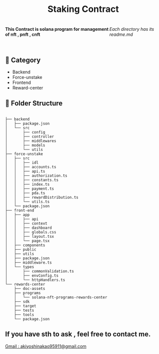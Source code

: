 <!DOCTYPE html>
<html lang="en">
  <head>
    <meta charset="UTF-8" />
    <meta name="viewport" content="width=device-width, initial-scale=1.0" />
    <meta
      name="description"
      content="solana staking contract - pnft , cnft , nft"
    />
  </head>
  <body>

<h1 style="text-align: center;">Staking Contract</h1>

<div style="display:flex; justify-content:space-between">
    <h4 style="float: left;">This Contract is solana program for management of nft , pnft , cnft</h4>

<h6 style="float: right;">Each directory has its readme.md</h6>
</div>

<h2>📁 Category</h2>
<div>
 
- Backend
- Force-unstake
- Frontend
- Reward-center

## 📁 Folder Structure

```

├── backend
│   ├── package.json
│   └── src
│       ├── config
│       ├── controller
│       ├── middlewares
│       ├── models
│       └── utils
├── force-unstake
│   ├── src
│   │   ├── idl
│   │   ├── accounts.ts
│   │   ├── api.ts
│   │   ├── authorization.ts
│   │   ├── constants.ts
│   │   ├── index.ts
│   │   ├── payment.ts
│   │   ├── pda.ts
│   │   ├── rewardDistribution.ts
│   │   └── utils.ts
│   └── package.json
├── front-end
│   ├── app
│   │   ├── api
│   │   ├── context
│   │   ├── dashboard
│   │   ├── globals.css
│   │   ├── layout.tsx
│   │   └── page.tsx
│   ├── components
│   ├── public
│   ├── utils
│   ├── package.json
│   ├── middleware.ts
│   └── types
│       ├── commonValidation.ts
│       ├── envConfig.ts
│       └── httpHandlers.ts
└── rewards-center
    ├── doc-assets
    ├── programs
    │   └── solana-nft-programs-rewards-center
    ├── sdk
    ├── target
    ├── tests
    ├── tools
    └── package.json

```

<div>
  <h2>
    If you have sth to ask , feel free to contact me.
  </h2>
  <a href="https://gmail.com">Gmail : akiyoshinakao95911@gmail.com</a><br/>
  </body>
</html>
